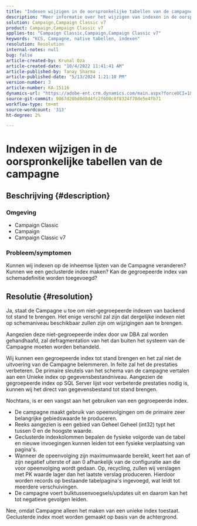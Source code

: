 ```yaml
---
title: "Indexen wijzigen in de oorspronkelijke tabellen van de campagne"
description: "Meer informatie over het wijzigen van indexen in de oorspronkelijke tabellen van de campagne en het maken van een geclusterde index."
solution: Campaign,Campaign Classic v7
product: Campaign,Campaign Classic v7
applies-to: "Campaign Classic,Campaign,Campaign Classic v7"
keywords: "KCS, Campagne, native tabellen, indexen"
resolution: Resolution
internal-notes: null
bug: false
article-created-by: Krunal Oza
article-created-date: "10/4/2022 11:41:41 AM"
article-published-by: Tanay Sharma .
article-published-date: "5/13/2024 1:21:10 PM"
version-number: 3
article-number: KA-15116
dynamics-url: "https://adobe-ent.crm.dynamics.com/main.aspx?forceUCI=1&pagetype=entityrecord&etn=knowledgearticle&id=daa95983-d943-ed11-bba2-002248086735"
source-git-commit: 9067d20bd0d8d4fc2f600c0f8324f70de5e4fb71
workflow-type: tm+mt
source-wordcount: '313'
ht-degree: 2%

---
```


# Indexen wijzigen in de oorspronkelijke tabellen van de campagne

## Beschrijving {#description}


### Omgeving

- Campaign Classic
- Campaign
- Campaign Classic v7


### Probleem/symptomen

Kunnen wij indexen op de inheemse lijsten van de Campagne veranderen?
Kunnen we een geclusterde index maken?
Kan de gegroepeerde index van schemadefinitie worden toegevoegd?


## Resolutie {#resolution}


Ja, staat de Campagne u toe om niet-gegroepeerde indexen van backend tot stand te brengen. Het enige verschil zal zijn dat dergelijke indexen niet op schemaniveau beschikbaar zullen zijn om wijzigingen aan te brengen. 

Aangezien deze niet-gegroepeerde index door uw DBA zal worden gehandhaafd, zal defragmentation van het dan buiten het systeem van de Campagne moeten worden behandeld.


Wij kunnen een gegroepeerde index tot stand brengen en het zal niet de uitvoering van de Campagne belemmeren. In feite zal het de prestaties verbeteren. De primaire sleutels van het schema van de campagne vertalen aan een Unieke index op gegevensbestandniveau. Aangezien de gegroepeerde index op SQL Server lijst voor verbeterde prestaties nodig is, kunnen wij het direct van gegevensbestand tot stand brengen.

Nochtans, is er een vangst aan het gebruiken van een gegroepeerde index.

- De campagne maakt gebruik van opeenvolgingen om de primaire zeer belangrijke gebiedswaarde te produceren.
- Reeks aangezien is een gebied van Geheel Geheel (int32) typt het tussen 0 en de hoogste waarde.
- Geclusterde indexkolommen bepalen de fysieke volgorde van de tabel en nieuwe invoegingen kunnen leiden tot een fysieke verplaatsing van pagina&#39;s.
- Wanneer de opeenvolging zijn maximumwaarde bereikt, keert het aan of zijn negatief uiterste of aan 0 afhankelijk van de configuratie aan die voor opeenvolging wordt gedaan. Op, recycling, zullen wij verslagen met PK waarde lager dan het laatste verslag produceren. Hierdoor worden records op bestaande tabelpagina&#39;s ingevoegd, wat leidt tot meerdere verschuivingen.
- De campagne voert bulktussenvoegsels/updates uit en daarom kan het tot negatieve gevolgen leiden.


Nee, omdat Campagne alleen het maken van een unieke index toestaat. Geclusterde index moet worden gemaakt op basis van de achtergrond.
